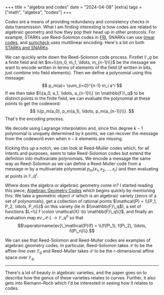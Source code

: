 +++
title = "algebra and codes"
date = "2024-04-08"
[extra]
tags = ["math", "algebra", "codes"]
+++

*Codes* are a means of providing redundancy and consistency checks in data transmission.
What I am finding interesting is how codes are related to algebraic geometry and how they pop their head up in other protocols.
For example, STARKs use Reed-Solomon codes in [FRI](https://hackernoon.com/zero-knowledge-proof-algorithm-zk-stark-fri-protocol), SNARKs can use [linear codes](https://zk-learning.org/assets/lecture7.pdf), and [sumcheck](https://blog.lambdaclass.com/have-you-checked-your-sums/) uses multilinear encoding.
Here's a bit on both [STARKs and SNARKs](https://aszepieniec.github.io/stark-anatomy/).

We can quickly write down the Reed-Solomon code process.
Firstlet $\mathbb{F}\_q$ be a finite field and let $m=\\{m_0, m_1, \ldots, m_{n-1}\\}$ be the message we want to encode written in terms of elements of the field (if written in bits, just combine into field elements).
Then we define a polynomial using this message:
$$
p_m(a)= \sum_{i=0}^{n-1} m_i a^i
$$
If we then take $\\{a_0, a_1, \ldots, a_{n-1}\\} \in \mathbb{F}\_q$ to be distinct points in the finite field, we can evaluate the polynomial at these points to get the codeword:
$$
\\{p_m(a_0), p_m(a_1), \ldots, p_m(a_{n-1})\\}.
$$
That's the encoding process.

We decode using Lagrange interpolation and, since this degree $k-1$ polynomial is uniquely determined by $k$ points, we can recover the message from the codeword even when $n-k$ elements are missing. 

Kicking this up a notch, we can look at Reed-Muller codes which, for all intents and purposes, seem to take Reed-Solomon codes but extend the definition into multivariate polynomials.
We encode a message the same way as Reed-Solomon as we can define a Reed-Muller code from a message $m$ by a multivariate polynomial $p_m(x_1, x_2, \ldots, x_r)$ and then evaluating at points in $\mathbb{F}\_q^r$. 

Where does the algebra or algebraic geometry come in?
I started reading this piece, [Algebraic Geometry Codes](https://www.cs.utexas.edu/~danama/courses/codes/lec7-AG-codes.pdf) which begins quickly by mentioning this:
We take a geometric object $\mathcal{X}$ which is an algebraic variety (zeros of a set of polynomials), get a collection of rational points $\mathcal{P} = \\{P_1, P_2, \ldots, P_n\\}$ on this variety (lie in $\\mathbb{F}\_q$), a set of functions $L=\\{ f \colon \mathcal{X} \to \mathbb{F}\_q\\}$, and finally an evaluation map $\operatorname{ev}\_\mathcal{P} \colon L \to \mathbb{F}\_q^n$ so that $$\operatorname{ev}\_\mathcal{P}(f) = \\{f(P\_1), f(P\_2), \ldots, f(P\_n)\\}.$$

We can see that Reed-Solomon and Reed-Muller codes are examples of algebraic geometry codes.
In particular, Reed-Solomon takes $\mathcal{X}$ to be the affine-line over $\mathbb{F}_q$ and Reed-Muller takes $\mathcal{X}$ to be the $r$-dimensional affine space over $\mathbb{F}_q$.

---

There's a lot of beauty in algebraic varieties, and the paper goes on to describe how the genus of these varieties relates to curves.
Further, it also gets into Riemann-Roch which I'd be interested in seeing how it relates to codes.
